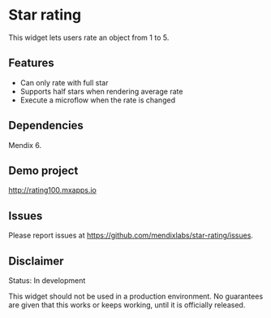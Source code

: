 # Star rating
This widget lets users rate an object from 1 to 5.

## Features
* Can only rate with full star
* Supports half stars when rendering average rate
* Execute a microflow when the rate is changed

## Dependencies
Mendix 6.

## Demo project
http://rating100.mxapps.io

## Issues
Please report issues at https://github.com/mendixlabs/star-rating/issues.

## Disclaimer
Status: In development

This widget should not be used in a production environment.
No guarantees are given that this works or keeps working, until it is officially released.
